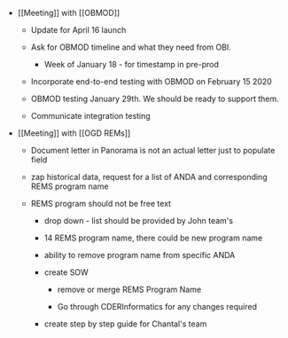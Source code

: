 - [[Meeting]] with [[OBMOD]]
	 - Update for April 16 launch

	 - Ask for OBMOD timeline and what they need from OBI.
		 - Week of January 18 - for timestamp in pre-prod

	 - Incorporate end-to-end testing with OBMOD on February 15 2020

	 - OBMOD testing January 29th. We should be ready to support them. 

	 - Communicate integration testing

- [[Meeting]] with [[OGD REMs]]
	 - Document letter in Panorama is not an actual letter just to populate field

	 - zap historical data, request for a list of ANDA and corresponding REMS program name

	 - REMS program should not be free text
		 - drop down - list should be provided by John team's

		 - 14 REMS program name, there could be new program name

		 - ability to remove program name from specific ANDA

		 - create SOW
			 - remove or merge REMS Program Name

			 - Go through CDERInformatics for any changes required

		 - create step by step guide for Chantal's team
